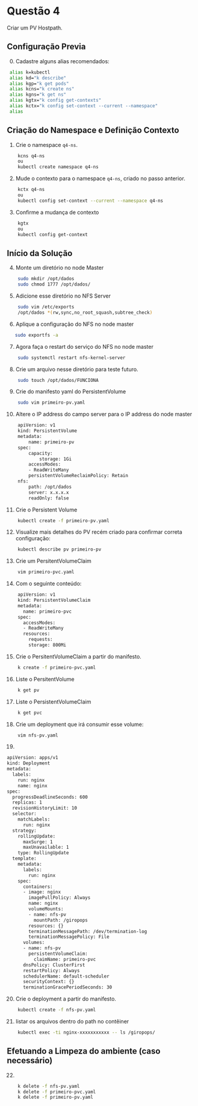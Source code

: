 # Questão 4

Criar um PV Hostpath.

## Configuração Previa
0. Cadastre alguns alias recomendados:
```bash
 alias k=kubectl
 alias kd="k describe"
 alias kgp="k get pods"
 alias kcns="k create ns"
 alias kgns="k get ns"
 alias kgtx="k config get-contexts"
 alias kctx="k config set-context --current --namespace"
 alias
```
## Criação do Namespace e Definição Contexto 
1. Crie o namespace `q4-ns`.
```bash
    kcns q4-ns
    ou
    kubectl create namespace q4-ns
```
2. Mude o contexto para o namespace `q4-ns`, criado no passo anterior.
```bash
    kctx q4-ns
    ou
    kubectl config set-context --current --namespace q4-ns
```
3. Confirme a mudança de contexto
```bash
    kgtx
    ou
    kubectl config get-context
```

## Início da Solução
4. Monte um diretório no node Master
```bash
    sudo mkdir /opt/dados
    sudo chmod 1777 /opt/dados/
```
5. Adicione esse diretório no NFS Server
```bash
    sudo vim /etc/exports
    /opt/dados *(rw,sync,no_root_squash,subtree_check)
```
6. Aplique a configuração do NFS no node master
```bash
   sudo exportfs -a
```
7. Agora faça o restart do serviço do NFS no node master
```bash
    sudo systemctl restart nfs-kernel-server
```
8. Crie um arquivo nesse diretório para teste futuro.
```bash
    sudo touch /opt/dados/FUNCIONA
```   
9. Crie do manifesto yaml do PersistentVolume
```bash
    sudo vim primeiro-pv.yaml
```
10. Altere o IP address do campo server para o IP address do node master
```bash
    apiVersion: v1
    kind: PersistentVolume
    metadata:
        name: primeiro-pv
    spec:
        capacity:
            storage: 1Gi
        accessModes:
        - ReadWriteMany
        persistentVolumeReclaimPolicy: Retain
    nfs:
        path: /opt/dados
        server: x.x.x.x
        readOnly: false
```
11. Crie o Persistent Volume 
```bash
    kubectl create -f primeiro-pv.yaml
```
12. Visualize mais detalhes do PV recém criado para confirmar correta configuração:
```bash
    kubectl describe pv primeiro-pv
```
13. Crie um PersitentVolumeClaim
```bash
    vim primeiro-pvc.yaml
```
14. Com o seguinte conteúdo:
```bash
    apiVersion: v1
    kind: PersistentVolumeClaim
    metadata:
      name: primeiro-pvc
    spec:
      accessModes:
      - ReadWriteMany
      resources:
        requests:
        storage: 800Mi
```
15. Crie o PersitentVolumeClaim a partir do manifesto.
```bash
    k create -f primeiro-pvc.yaml
```
16. Liste o PersitentVolume
```bash
    k get pv
```
17. Liste o PersistentVolumeClaim
```bash
    k get pvc
```
18. Crie um deployment que irá consumir esse volume:
```bash
    vim nfs-pv.yaml
```
19. 
```bash
apiVersion: apps/v1
kind: Deployment
metadata:
  labels:
    run: nginx
    name: nginx
spec:
  progressDeadlineSeconds: 600
  replicas: 1
  revisionHistoryLimit: 10
  selector:
    matchLabels:
      run: nginx
  strategy:
    rollingUpdate:
      maxSurge: 1
      maxUnavailable: 1
    type: RollingUpdate
  template:
    metadata:
      labels:
        run: nginx
    spec:
      containers:
      - image: nginx
        imagePullPolicy: Always
        name: nginx
        volumeMounts:
        - name: nfs-pv
          mountPath: /giropops
        resources: {}
        terminationMessagePath: /dev/termination-log
        terminationMessagePolicy: File
      volumes:
      - name: nfs-pv
        persistentVolumeClaim:
          claimName: primeiro-pvc
      dnsPolicy: ClusterFirst
      restartPolicy: Always
      schedulerName: default-scheduler
      securityContext: {}
      terminationGracePeriodSeconds: 30    
```
20. Crie o deployment a partir do manifesto.
```bash
    kubectl create -f nfs-pv.yaml
```
21. listar os arquivos dentro do path no contêiner 
```bash
    kubectl exec -ti nginx-xxxxxxxxxxx -- ls /giropops/
```
## Efetuando a Limpeza do ambiente (caso necessário)
22. 
```bash
    k delete -f nfs-pv.yaml
    k delete -f primeiro-pvc.yaml
    k delete -f primeiro-pv.yaml
    
```